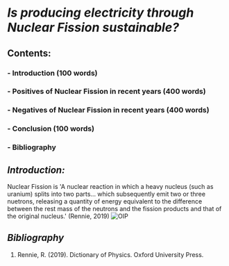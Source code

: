 # *Is producing electricity through Nuclear Fission sustainable?*
## Contents:
### - Introduction (100 words)
### - Positives of Nuclear Fission in recent years (400 words)
### - Negatives of Nuclear Fission in recent years (400 words)
### - Conclusion (100 words)
### - Bibliography
## *Introduction:*
Nuclear Fission is 'A nuclear reaction in which a heavy nucleus (such as uranium) splits into two parts... which subsequently emit two or three nuetrons, releasing a quantity of energy equivalent to the difference between the rest mass of the neutrons and the fission products and that of the original nucleus.' (Rennie, 2019)
![OIP](https://github.com/Parks05/Parks05.github.io/assets/147323679/c1be4cb3-b1be-40fc-a01b-f6402aad6d3c)

## *Bibliography*
1. Rennie, R. (2019). Dictionary of Physics. Oxford University Press.









